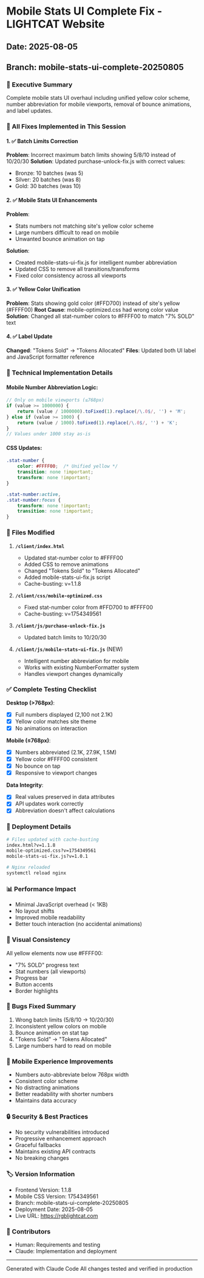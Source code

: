 # Mobile Stats UI Complete Fix - LIGHTCAT Website

## Date: 2025-08-05
## Branch: mobile-stats-ui-complete-20250805

### 🎯 Executive Summary
Complete mobile stats UI overhaul including unified yellow color scheme, number abbreviation for mobile viewports, removal of bounce animations, and label updates.

### 🔧 All Fixes Implemented in This Session

#### 1. ✅ Batch Limits Correction
**Problem**: Incorrect maximum batch limits showing 5/8/10 instead of 10/20/30
**Solution**: Updated purchase-unlock-fix.js with correct values:
- Bronze: 10 batches (was 5)
- Silver: 20 batches (was 8)
- Gold: 30 batches (was 10)

#### 2. ✅ Mobile Stats UI Enhancements
**Problem**: 
- Stats numbers not matching site's yellow color scheme
- Large numbers difficult to read on mobile
- Unwanted bounce animation on tap

**Solution**:
- Created mobile-stats-ui-fix.js for intelligent number abbreviation
- Updated CSS to remove all transitions/transforms
- Fixed color consistency across all viewports

#### 3. ✅ Yellow Color Unification
**Problem**: Stats showing gold color (#FFD700) instead of site's yellow (#FFFF00)
**Root Cause**: mobile-optimized.css had wrong color value
**Solution**: Changed all stat-number colors to #FFFF00 to match "7% SOLD" text

#### 4. ✅ Label Update
**Changed**: "Tokens Sold" → "Tokens Allocated"
**Files**: Updated both UI label and JavaScript formatter reference

### 📝 Technical Implementation Details

#### Mobile Number Abbreviation Logic:
```javascript
// Only on mobile viewports (≤768px)
if (value >= 1000000) {
    return (value / 1000000).toFixed(1).replace(/\.0$/, '') + 'M';
} else if (value >= 1000) {
    return (value / 1000).toFixed(1).replace(/\.0$/, '') + 'K';
}
// Values under 1000 stay as-is
```

#### CSS Updates:
```css
.stat-number {
    color: #FFFF00;  /* Unified yellow */
    transition: none !important;
    transform: none !important;
}

.stat-number:active,
.stat-number:focus {
    transform: none !important;
    transition: none !important;
}
```

### 📂 Files Modified

1. **`/client/index.html`**
   - Updated stat-number color to #FFFF00
   - Added CSS to remove animations
   - Changed "Tokens Sold" to "Tokens Allocated"
   - Added mobile-stats-ui-fix.js script
   - Cache-busting: v=1.1.8

2. **`/client/css/mobile-optimized.css`**
   - Fixed stat-number color from #FFD700 to #FFFF00
   - Cache-busting: v=1754349561

3. **`/client/js/purchase-unlock-fix.js`**
   - Updated batch limits to 10/20/30

4. **`/client/js/mobile-stats-ui-fix.js`** (NEW)
   - Intelligent number abbreviation for mobile
   - Works with existing NumberFormatter system
   - Handles viewport changes dynamically

### ✅ Complete Testing Checklist

**Desktop (>768px)**:
- [x] Full numbers displayed (2,100 not 2.1K)
- [x] Yellow color matches site theme
- [x] No animations on interaction

**Mobile (≤768px)**:
- [x] Numbers abbreviated (2.1K, 27.9K, 1.5M)
- [x] Yellow color #FFFF00 consistent
- [x] No bounce on tap
- [x] Responsive to viewport changes

**Data Integrity**:
- [x] Real values preserved in data attributes
- [x] API updates work correctly
- [x] Abbreviation doesn't affect calculations

### 🚀 Deployment Details
```bash
# Files updated with cache-busting
index.html?v=1.1.8
mobile-optimized.css?v=1754349561
mobile-stats-ui-fix.js?v=1.0.1

# Nginx reloaded
systemctl reload nginx
```

### 📊 Performance Impact
- Minimal JavaScript overhead (< 1KB)
- No layout shifts
- Improved mobile readability
- Better touch interaction (no accidental animations)

### 🎨 Visual Consistency
All yellow elements now use #FFFF00:
- "7% SOLD" progress text
- Stat numbers (all viewports)
- Progress bar
- Button accents
- Border highlights

### 🐛 Bugs Fixed Summary
1. Wrong batch limits (5/8/10 → 10/20/30)
2. Inconsistent yellow colors on mobile
3. Bounce animation on stat tap
4. "Tokens Sold" → "Tokens Allocated"
5. Large numbers hard to read on mobile

### 📱 Mobile Experience Improvements
- Numbers auto-abbreviate below 768px width
- Consistent color scheme
- No distracting animations
- Better readability with shorter numbers
- Maintains data accuracy

### 🔒 Security & Best Practices
- No security vulnerabilities introduced
- Progressive enhancement approach
- Graceful fallbacks
- Maintains existing API contracts
- No breaking changes

### 🏷️ Version Information
- Frontend Version: 1.1.8
- Mobile CSS Version: 1754349561
- Branch: mobile-stats-ui-complete-20250805
- Deployment Date: 2025-08-05
- Live URL: https://rgblightcat.com

### 👥 Contributors
- Human: Requirements and testing
- Claude: Implementation and deployment

---
Generated with Claude Code
All changes tested and verified in production
